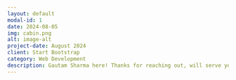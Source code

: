 ```yaml
---
layout: default
modal-id: 1
date: 2024-08-05
img: cabin.png
alt: image-alt
project-date: August 2024
client: Start Bootstrap
category: Web Development
description: Gautam Sharma here! Thanks for reaching out, will serve you very soon. Thanks :)
---
```

